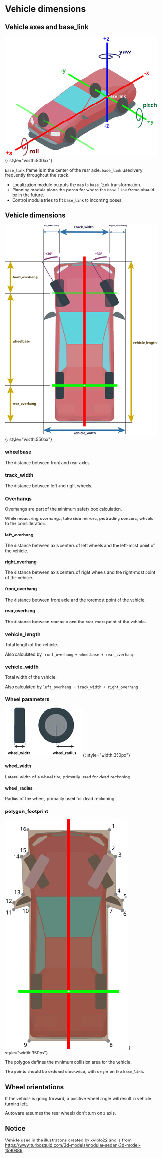 # Vehicle dimensions

## Vehicle axes and base_link

![Vehicle Axes](images/vehicle_axes.svg){: style="width:500px"}

`base_link` frame is in the center of the rear axle.
`base_link` used very frequently throughout the stack.

- Localization module outputs the `map` to `base_link` transformation.
- Planning module plans the poses for where the `base_link` frame should be in the future.
- Control module tries to fit `base_link` to incoming poses.

## Vehicle dimensions

![Vehicle Dimensions](images/vehicle_dimensions.svg){: style="width:550px"}

### wheelbase

The distance between front and rear axles.

### track_width

The distance between left and right wheels.

### Overhangs

Overhangs are part of the minimum safety box calculation.

While measuring overhangs, take side mirrors, protruding sensors, wheels to the consideration.

#### left_overhang

The distance between axis centers of left wheels and the left-most point of the vehicle.

#### right_overhang

The distance between axis centers of right wheels and the right-most point of the vehicle.

#### front_overhang

The distance between front axle and the foremost point of the vehicle.

#### rear_overhang

The distance between rear axle and the rear-most point of the vehicle.

### vehicle_length

Total length of the vehicle.

Also calculated by `front_overhang + wheelbase + rear_overhang`

### vehicle_width

Total width of the vehicle.

Also calculated by `left_overhang + track_width + right_overhang`

### Wheel parameters

![Wheel Dimensions](images/wheels.svg){: style="width:350px"}

#### wheel_width

Lateral width of a wheel tire, primarily used for dead reckoning.

#### wheel_radius

Radius of the wheel, primarily used for dead reckoning.

### polygon_footprint

![Wheel Dimensions](images/polygon_footprint.svg){: style="width:350px"}

The polygon defines the minimum collision area for the vehicle.

The points should be ordered clockwise, with origin on the `base_link`.

## Wheel orientations

If the vehicle is going forward, a positive wheel angle will result in vehicle turning left.

Autoware assumes the rear wheels don't turn on `z` axis.

## Notice

Vehicle used in the illustrations created by xvlblo22 and is from <https://www.turbosquid.com/3d-models/modular-sedan-3d-model-1590886>
